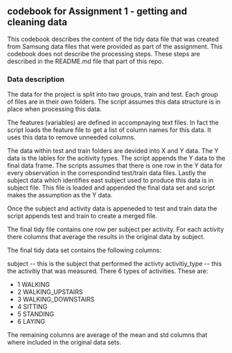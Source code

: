 ## codebook for Assignment 1 - getting and cleaning data

This codebook describes the content of the tidy data file that was created from
Samsung data files that were provided as part of the assignment. This codebook does not describe the processing steps. These steps are described in the README.md file that part of this repo.

### Data description
The data for the project is split into two groups, train and test. Each group of files are in their own folders. The script assumes this data structure  is in place when processing this data. 

The features (variables) are defined in accompnaying text files. In fact the script loads the feature file to get a list of column names for this data. It uses this data to remove unneeded columns. 

The data within test and train folders are devided into X and Y data. The Y data is the lables for the acitivity types. The script appends the Y data to the final data frame. The scripts assumes that there is one row in the Y data for every observation in the correspondind test/train data files. Lastly the subject data which identifies east subject used to produce this data is in subject file. This file is loaded and appended the final data set and script makes the assumption as the Y data.

Once the subject and activity data is appeneded to test and train data the script appends test and train to create a merged file.

The final tidy file contains one row per subject per activity. For each activity there columns that average the results in the original data by subject.

The final tidy data set contains the following columns:

subject -- this is the subject that performed the activty
activitiy_type -- this the activitiy that was measured. There 6 types of activities. These are:
+ 1 WALKING
+ 2 WALKING_UPSTAIRS
+ 3 WALKING_DOWNSTAIRS
+ 4 SITTING
+ 5 STANDING
+ 6 LAYING

The remaining columns are average of the mean and std columns that where included in the original data sets. 
